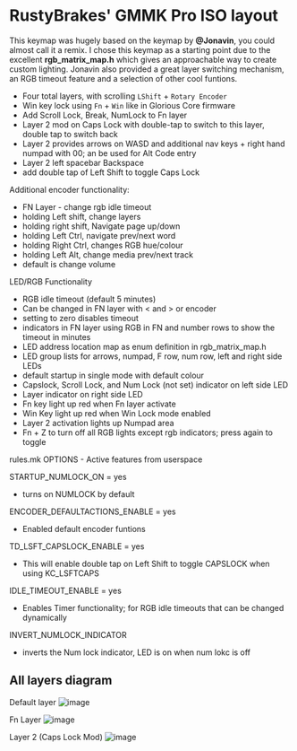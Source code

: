 # RustyBrakes' GMMK Pro ISO layout

This keymap was hugely based on the keymap by **@Jonavin**, you could almost call it a remix. I chose this keymap as a starting point due to the excellent **rgb_matrix_map.h** which gives an approachable way to create custom lighting. Jonavin also provided a great layer switching mechanism, an RGB timeout feature and a selection of other cool funtions.

- Four total layers, with scrolling `LShift` + `Rotary Encoder`
- Win key lock using `Fn` + `Win` like in Glorious Core firmware
- Add Scroll Lock, Break, NumLock to Fn layer
- Layer 2 mod on Caps Lock with double-tap to switch to this layer, double tap to switch back
- Layer 2 provides arrows on WASD and additional nav keys + right hand numpad with 00; an be used for Alt Code entry
- Layer 2 left spacebar Backspace
- add double tap of Left Shift to toggle Caps Lock

Additional encoder functionality:
- FN Layer - change rgb idle timeout
- holding Left shift, change layers
- holding right shift, Navigate page up/down
- holding Left Ctrl, navigate prev/next word
- holding Right Ctrl, changes RGB hue/colour
- holding Left Alt, change media prev/next track
- default is change volume

LED/RGB Functionality
- RGB idle timeout (default 5 minutes)
- Can be changed in FN layer with < and > or encoder
- setting to zero disables timeout
- indicators in FN layer using RGB in FN and number rows to show the timeout in minutes
- LED address location map as enum definition in rgb_matrix_map.h
- LED group lists for arrows, numpad, F row, num row, left and right side LEDs
- default startup in single mode with default colour
- Capslock, Scroll Lock, and Num Lock (not set) indicator on left side LED
- Layer indicator on right side LED
- Fn key light up red when Fn layer activate
- Win Key light up red when Win Lock mode enabled
- Layer 2 activation lights up Numpad area
- Fn + Z to turn off all RGB lights except rgb indicators; press again to toggle


rules.mk OPTIONS - Active features from userspace

STARTUP_NUMLOCK_ON = yes
- turns on NUMLOCK by default

ENCODER_DEFAULTACTIONS_ENABLE = yes
- Enabled default encoder funtions

TD_LSFT_CAPSLOCK_ENABLE = yes
- This will enable double tap on Left Shift to toggle CAPSLOCK when using KC_LSFTCAPS

IDLE_TIMEOUT_ENABLE = yes
- Enables Timer functionality; for RGB idle timeouts that can be changed dynamically

INVERT_NUMLOCK_INDICATOR
- inverts the Num lock indicator, LED is on when num lokc is off
 
## All layers diagram

Default layer
![image](https://user-images.githubusercontent.com/71780717/124177658-82324880-da7e-11eb-9421-b69100131062.png)

  

Fn Layer
![image](https://user-images.githubusercontent.com/71780717/131255937-06c9691b-835f-4c94-93e6-6d1dc3de272b.png)

  

Layer 2 (Caps Lock Mod)
![image](https://user-images.githubusercontent.com/71780717/124177683-8b231a00-da7e-11eb-9434-e2475f679a54.png)